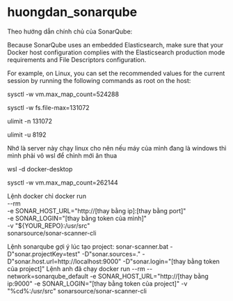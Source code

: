 # huongdan_sonarqube


Theo hướng dẫn chính chủ của SonarQube:

Because SonarQube uses an embedded Elasticsearch, make sure that your Docker host configuration complies with the Elasticsearch production mode requirements and File Descriptors configuration.

For example, on Linux, you can set the recommended values for the current session by running the following commands as root on the host:

sysctl -w vm.max_map_count=524288

sysctl -w fs.file-max=131072

ulimit -n 131072

ulimit -u 8192


Nhớ là server này chạy linux cho nên nếu máy của mình đang là windows thì mình phải vô wsl để chỉnh mới ăn thua

wsl -d docker-desktop

sysctl -w vm.max_map_count=262144


Lệnh docker chỉ
docker run \
    --rm \
    -e SONAR_HOST_URL="http://[thay bằng ip]:[thay bằng port]" \
    -e SONAR_LOGIN="[thay bằng token của mình]" \
    -v "${YOUR_REPO}:/usr/src" \
    sonarsource/sonar-scanner-cli

Lệnh sonarqube gợi ý lúc tạo project:
sonar-scanner.bat -D"sonar.projectKey=test" -D"sonar.sources=." -D"sonar.host.url=http://localhost:9000" -D"sonar.login="[thay bằng token của project]"
Lệnh anh đã chạy
docker run --rm  --network=sonarqube_default -e SONAR_HOST_URL="http://[thay bằng ip:9000" -e SONAR_LOGIN="[thay bằng token của project]"  -v "%cd%:/usr/src" sonarsource/sonar-scanner-cli
